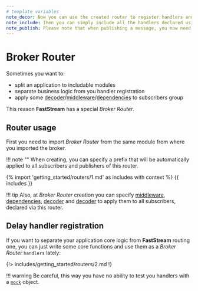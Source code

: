 ```yaml
---
# template variables
note_decor: Now you can use the created router to register handlers and publishers as if it were a regular broker
note_include: Then you can simply include all the handlers declared using the router in your broker
note_publish: Please note that when publishing a message, you now need to specify the same prefix that you used when creating the router
---
```


# Broker Router

Sometimes you want to:

* split an application to includable modules
* separate business logic from you handler registration
* apply some [decoder](../serialization/index.md)/[middleware](../middlewares/index.md)/[dependencies](../dependencies/global.md) to subscribers group

This reason **FastStream** has a special *Broker Router*.

## Router usage

First you need to import *Broker Router* from the same module from where you imported the broker.

!!! note ""
    When creating, you can specify a prefix that will be automatically applied to all subscribers and publishers of this router.

{% import 'getting_started/routers/1.md' as includes with context %}
{{ includes }}

!!! tip
    Also, at *Broker Router* creation you can specify [middleware](../middlewares/index.md), [dependencies](../dependencies/global.md), [decoder](../serialization/parser.md) and [decoder](../serialization/decoder.md) to apply them to all subscribers, declared via this router.

## Delay handler registration

If you want to separate your application core logic from **FastStream** routing one, you can just write some core functions and use them as a *Broker Router* `handlers` lately:

{!> includes/getting_started/routers/2.md !}

!!! warning
    Be careful, this way you have no ability to test you handlers with a [`mock`](../subscription/test.md) object.
